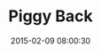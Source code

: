 ---
layout: post
title:  "Piggy Back"
number: "40"
date:   2015-02-09 08:00:30
large-image: "https://farm8.staticflickr.com/7425/15853906823_b205a3adb4_k.jpg"
---